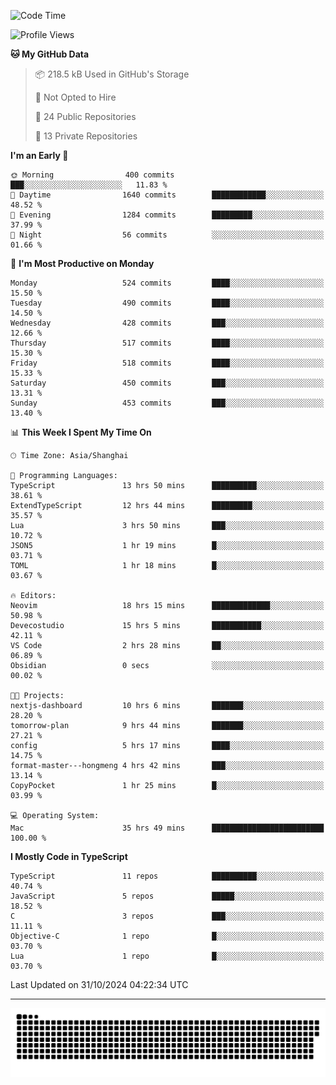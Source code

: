 <!--
<picture>
  <source
    srcset="https://github-readme-stats.vercel.app/api?username=kevinxft&show_icons=true&theme=dark"
    media="(prefers-color-scheme: dark)"
  />
  <source
    srcset="https://github-readme-stats.vercel.app/api?username=kevinxft&show_icons=true"
    media="(prefers-color-scheme: light), (prefers-color-scheme: no-preference)"
  />
  <img src="https://github-readme-stats.vercel.app/api?username=kevinxft&show_icons=true" />
</picture>
-->

<!--START_SECTION:waka-->
![Code Time](http://img.shields.io/badge/Code%20Time-2%2C744%20hrs%205%20mins-blue)

![Profile Views](http://img.shields.io/badge/Profile%20Views-12-blue)

**🐱 My GitHub Data** 

> 📦 218.5 kB Used in GitHub's Storage 
 > 
> 🚫 Not Opted to Hire
 > 
> 📜 24 Public Repositories 
 > 
> 🔑 13 Private Repositories 
 > 
**I'm an Early 🐤** 

```text
🌞 Morning                400 commits         ███░░░░░░░░░░░░░░░░░░░░░░   11.83 % 
🌆 Daytime                1640 commits        ████████████░░░░░░░░░░░░░   48.52 % 
🌃 Evening                1284 commits        █████████░░░░░░░░░░░░░░░░   37.99 % 
🌙 Night                  56 commits          ░░░░░░░░░░░░░░░░░░░░░░░░░   01.66 % 
```
📅 **I'm Most Productive on Monday** 

```text
Monday                   524 commits         ████░░░░░░░░░░░░░░░░░░░░░   15.50 % 
Tuesday                  490 commits         ████░░░░░░░░░░░░░░░░░░░░░   14.50 % 
Wednesday                428 commits         ███░░░░░░░░░░░░░░░░░░░░░░   12.66 % 
Thursday                 517 commits         ████░░░░░░░░░░░░░░░░░░░░░   15.30 % 
Friday                   518 commits         ████░░░░░░░░░░░░░░░░░░░░░   15.33 % 
Saturday                 450 commits         ███░░░░░░░░░░░░░░░░░░░░░░   13.31 % 
Sunday                   453 commits         ███░░░░░░░░░░░░░░░░░░░░░░   13.40 % 
```


📊 **This Week I Spent My Time On** 

```text
🕑︎ Time Zone: Asia/Shanghai

💬 Programming Languages: 
TypeScript               13 hrs 50 mins      ██████████░░░░░░░░░░░░░░░   38.61 % 
ExtendTypeScript         12 hrs 44 mins      █████████░░░░░░░░░░░░░░░░   35.57 % 
Lua                      3 hrs 50 mins       ███░░░░░░░░░░░░░░░░░░░░░░   10.72 % 
JSON5                    1 hr 19 mins        █░░░░░░░░░░░░░░░░░░░░░░░░   03.71 % 
TOML                     1 hr 18 mins        █░░░░░░░░░░░░░░░░░░░░░░░░   03.67 % 

🔥 Editors: 
Neovim                   18 hrs 15 mins      █████████████░░░░░░░░░░░░   50.98 % 
Devecostudio             15 hrs 5 mins       ███████████░░░░░░░░░░░░░░   42.11 % 
VS Code                  2 hrs 28 mins       ██░░░░░░░░░░░░░░░░░░░░░░░   06.89 % 
Obsidian                 0 secs              ░░░░░░░░░░░░░░░░░░░░░░░░░   00.02 % 

🐱‍💻 Projects: 
nextjs-dashboard         10 hrs 6 mins       ███████░░░░░░░░░░░░░░░░░░   28.20 % 
tomorrow-plan            9 hrs 44 mins       ███████░░░░░░░░░░░░░░░░░░   27.21 % 
config                   5 hrs 17 mins       ████░░░░░░░░░░░░░░░░░░░░░   14.75 % 
format-master---hongmeng 4 hrs 42 mins       ███░░░░░░░░░░░░░░░░░░░░░░   13.14 % 
CopyPocket               1 hr 25 mins        █░░░░░░░░░░░░░░░░░░░░░░░░   03.99 % 

💻 Operating System: 
Mac                      35 hrs 49 mins      █████████████████████████   100.00 % 
```

**I Mostly Code in TypeScript** 

```text
TypeScript               11 repos            ██████████░░░░░░░░░░░░░░░   40.74 % 
JavaScript               5 repos             █████░░░░░░░░░░░░░░░░░░░░   18.52 % 
C                        3 repos             ███░░░░░░░░░░░░░░░░░░░░░░   11.11 % 
Objective-C              1 repo              █░░░░░░░░░░░░░░░░░░░░░░░░   03.70 % 
Lua                      1 repo              █░░░░░░░░░░░░░░░░░░░░░░░░   03.70 % 
```




 Last Updated on 31/10/2024 04:22:34 UTC
<!--END_SECTION:waka-->

---

<picture>
  <source media="(prefers-color-scheme: dark)" srcset="https://raw.githubusercontent.com/kevinxft/kevinxft/output/github-contribution-grid-snake-dark.svg">
  <source media="(prefers-color-scheme: light)" srcset="https://raw.githubusercontent.com/kevinxft/kevinxft/output/github-contribution-grid-snake.svg">
  <img alt="github contribution grid snake animation" src="https://raw.githubusercontent.com/kevinxft/kevinxft/output/github-contribution-grid-snake.svg">
</picture>